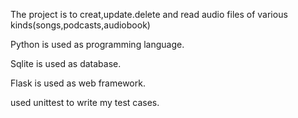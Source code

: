 The project is to creat,update.delete and read audio files of various kinds(songs,podcasts,audiobook)

Python is used as programming language.

Sqlite is used as database.

Flask is used as web framework.

used unittest to write my test cases.

